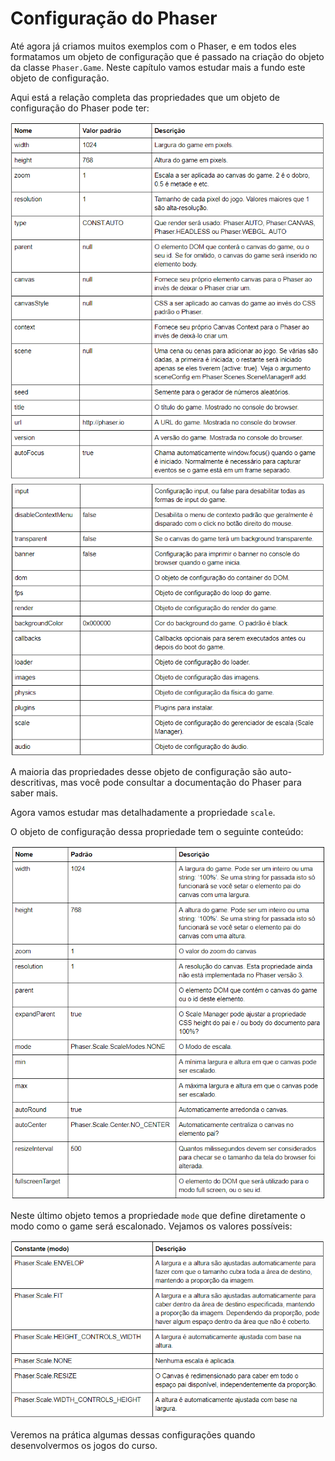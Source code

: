 # Configuração do Phaser

Até agora já criamos muitos exemplos com o Phaser, e em todos eles formatamos um objeto de configuração que é passado na criação do objeto da classe ``Phaser.Game``. Neste capítulo vamos estudar mais a fundo este objeto de configuração.

Aqui está a relação completa das propriedades que um objeto de configuração do Phaser pode ter:

![tabela 3-a](resources/img/tab03a.png)
![tabela 3-b](resources/img/tab03b.png)

A maioria das propriedades desse objeto de configuração são auto-descritivas, mas você pode consultar a documentação do Phaser para saber mais.

Agora vamos estudar mas detalhadamente a propriedade ``scale``.

O objeto de configuração dessa propriedade tem o seguinte conteúdo:

![tabela 4](resources/img/tab04.png)

Neste último objeto temos a propriedade ``mode`` que define diretamente o modo como o game será escalonado. Vejamos os valores possíveis:

![tabela 5](resources/img/tab05.png)

Veremos na prática algumas dessas configurações quando desenvolvermos os jogos do curso.
